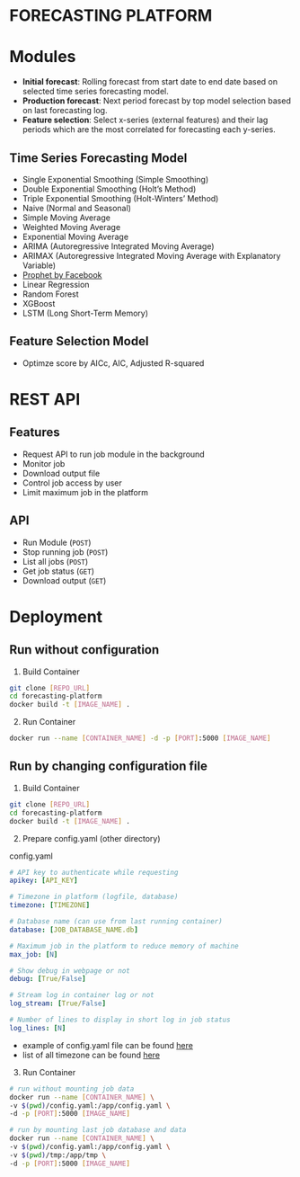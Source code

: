 # FORECASTING PLATFORM

# Modules
- **Initial forecast**: Rolling forecast from start date to end date based on selected time series forecasting model.
- **Production forecast**: Next period forecast by top model selection based on last forecasting log.
- **Feature selection**: Select x-series (external features) and their lag periods which are the most correlated for forecasting each y-series.

## Time Series Forecasting Model
- Single Exponential Smoothing (Simple Smoothing)
- Double Exponential Smoothing (Holt’s Method)
- Triple Exponential Smoothing (Holt-Winters’ Method)
- Naive (Normal and Seasonal)
- Simple Moving Average
- Weighted Moving Average
- Exponential Moving Average
- ARIMA (Autoregressive Integrated Moving Average)
- ARIMAX (Autoregressive Integrated Moving Average with Explanatory Variable)
- [Prophet by Facebook](https://facebook.github.io/prophet/)
- Linear Regression
- Random Forest
- XGBoost
- LSTM (Long Short-Term Memory)

## Feature Selection Model
- Optimze score by AICc, AIC, Adjusted R-squared


# REST API

## Features
- Request API to run job module in the background
- Monitor job
- Download output file
- Control job access by user
- Limit maximum job in the platform

## API
- Run Module (`POST`)
- Stop running job (`POST`)
- List all jobs (`POST`)
- Get job status (`GET`)
- Download output (`GET`)


# Deployment

## Run without configuration
1. Build Container
```sh
git clone [REPO_URL]
cd forecasting-platform
docker build -t [IMAGE_NAME] .
```
2. Run Container
```sh
docker run --name [CONTAINER_NAME] -d -p [PORT]:5000 [IMAGE_NAME]
```

## Run by changing configuration file
1. Build Container
```sh
git clone [REPO_URL]
cd forecasting-platform
docker build -t [IMAGE_NAME] .
```

2. Prepare config.yaml (other directory)

config.yaml
```yaml
# API key to authenticate while requesting
apikey: [API_KEY]

# Timezone in platform (logfile, database)
timezone: [TIMEZONE]

# Database name (can use from last running container)
database: [JOB_DATABASE_NAME.db]

# Maximum job in the platform to reduce memory of machine
max_job: [N]

# Show debug in webpage or not
debug: [True/False]

# Stream log in container log or not
log_stream: [True/False]

# Number of lines to display in short log in job status
log_lines: [N]
```
- example of config.yaml file can be found [here](/config.yaml)
- list of all timezone can be found [here](https://en.wikipedia.org/wiki/List_of_tz_database_time_zones)


3. Run Container
```sh
# run without mounting job data
docker run --name [CONTAINER_NAME] \
-v $(pwd)/config.yaml:/app/config.yaml \
-d -p [PORT]:5000 [IMAGE_NAME]

# run by mounting last job database and data
docker run --name [CONTAINER_NAME] \
-v $(pwd)/config.yaml:/app/config.yaml \
-v $(pwd)/tmp:/app/tmp \
-d -p [PORT]:5000 [IMAGE_NAME]
```
